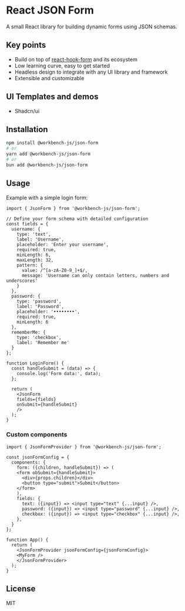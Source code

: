 # React JSON Form

A small React library for building dynamic forms using JSON schemas.

## Key points

- Build on top of [react-hook-form](https://react-hook-form.com/) and its ecosystem
- Low learning curve, easy to get started
- Headless design to integrate with any UI library and framework
- Extensible and customizable

## UI Templates and demos
- Shadcn/ui

## Installation

```bash
npm install @workbench-js/json-form
# or
yarn add @workbench-js/json-form
# or
bun add @workbench-js/json-form
```

## Usage

Example with a simple login form:

```tsx
import { JsonForm } from '@workbench-js/json-form';

// Define your form schema with detailed configuration
const fields = {
  username: {
    type: 'text',
    label: 'Username',
    placeholder: 'Enter your username',
    required: true,
    minLength: 6,
    maxLength: 32,
    pattern: {
      value: /^[a-zA-Z0-9_]+$/,
      message: 'Username can only contain letters, numbers and underscores'
    }
  },
  password: {
    type: 'password',
    label: 'Password',
    placeholder: '••••••••',
    required: true,
    minLength: 6
  },
  rememberMe: {
    type: 'checkbox',
    label: 'Remember me'
  }
};

function LoginForm() {
  const handleSubmit = (data) => {
    console.log('Form data:', data);
  };

  return (
    <JsonForm 
    fields={fields}
    onSubmit={handleSubmit}
    />
  );
}
```

### Custom components

```tsx
import { JsonFormProvider } from '@workbench-js/json-form';

const jsonFormConfig = {
  components: {
    form: ({children, handleSubmit}) => (
    <form obSubmit={handleSubmit}>
      <div>{props.children}</div>
      <button type="submit">Submit</button>
    </form>
    ),
    fields: {
      text: ({input}) => <input type="text" {...input} />,
      password: ({input}) => <input type="password" {...input} />,
      checkbox: ({input}) => <input type="checkbox" {...input} />,
    },
  }
};

function App() {
  return (
    <JsonFormProvider jsonFormConfig={jsonFormConfig}>
    <MyForm />
    </JsonFormProvider>
  );
}
```

## License

MIT
